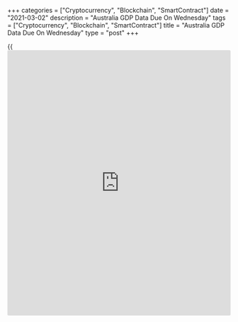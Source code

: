 +++
categories = ["Cryptocurrency", "Blockchain", "SmartContract"]
date = "2021-03-02"
description = "Australia GDP Data Due On Wednesday"
tags = ["Cryptocurrency", "Blockchain", "SmartContract"]
title = "Australia GDP Data Due On Wednesday"
type = "post"
+++

{{<iframe id="large-banner" src="https://www.bounty.group/#slide=11.0" width="100%" height="600" scrolling="no" style="border: 0px solid rgb(216, 221, 230); border-radius: 3px;">}}

Australia will on Wednesday release Q4 numbers for gross domestic
product, highlighting a modest day for Asia-Pacific economic activity.
GDP is expected to rise 2.5 percent on quarter and sink 1.8 percent on
year after gaining 3.3 percent on quarter and dropping 3.8 percent on
year in the three months prior.

Australia also will see February results for the construction index from
the Australian Industry Group and for the services and composite PMIs
from Markit Economics. In January, the construction index score was
57.6, while the services PMI was at 55.6 and the composite came in at
55.9.

New Zealand will provide January numbers for building permits; in
December, permits were up 4.9 percent on month.

Japan will see final services and composite index data for February from
Jibun Bank; in January, their scores were 46.1 and 47.1, respectively.

Singapore and Hong Kong will see February results for their private
sector PMIs from Markit Economics; in January, their scores were 52.9
and 47.8, respectively.

China will see February results for the services and composite indexes
from Caixin; in January, their scores were 52.0 and 52.2, respectively.

Hong Kong will release January figures for retail sales; in December,
sales were down 14.0 percent on year.

For comments and feedback [contact](https://www.playgroundfx.com/contact/): editorial@rtt[news](https://www.letsplayfx.com/blog/forex-news-website/).com

[Economic News][1]

 **What parts of the world are seeing the best (and worst) economic
performances lately? Click[here][2] to check out our [Econ Scorecard][2]
and find out! See up-to-the-moment [ranking](https://www.playgroundfx.com/blog/crypto-exchange-ranking/)s for the best and worst
performers in [GDP][3], [unemployment rate][4], [inflation][5] and much
more.**

   1. www.rtt[news](https://www.letsplayfx.com/blog/forex-news-website/).com/Content/EconomicNews.aspx
   2. www.rtt[news](https://www.letsplayfx.com/blog/forex-news-website/).com/economic-scorecard/world-rank/PPI/highest-performance.aspx
   3. www.rtt[news](https://www.letsplayfx.com/blog/forex-news-website/).com/economic-scorecard/world-rank/GDP/highest-performance.aspx
   4. www.rtt[news](https://www.letsplayfx.com/blog/forex-news-website/).com/economic-scorecard/world-rank/unemployment-rate/lowest-performance.aspx
   5. www.rtt[news](https://www.letsplayfx.com/blog/forex-news-website/).com/economic-scorecard/world-rank/CPI/highest-performance.aspx